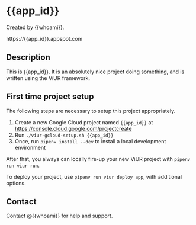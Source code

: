 # {{app_id}}

Created by {{whoami}}.

https://{{app_id}}.appspot.com


## Description

This is {{app_id}}. It is an absolutely nice project doing something, and is written using the ViUR framework.


## First time project setup

The following steps are necessary to setup this project appropriately.

1. Create a new Google Cloud project named `{{app_id}}` at https://console.cloud.google.com/projectcreate
2. Run `./viur-gcloud-setup.sh {{app_id}}`
3. Once, run `pipenv install --dev` to install a local development environment


After that, you always can locally fire-up your new ViUR project with `pipenv run viur run`.

To deploy your project, use `pipenv run viur deploy app`, with additional options.


## Contact

Contact @{{whoami}} for help and support.
